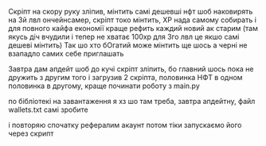 Скріпт на скору руку зліпив, мінтить самі дешевші нфт шоб наковирять на 3й лвл ончейнсамер, скріпт токо мінтить, ХР нада самому собирать і для повного кайфа економії краще рефить каждий новий ак старим (там якусь діч вчудили і тепер не хватає 100хр для 3го лвл це якшо самі дешеві мінтить) Так шо хто бОгатий може мінтить ще шось а черні не взападло самих себе приглашать

Завтра дам апдейт шоб до кучі скріпт зліпить, бо главний шось пока не дружить з другим того і загрузив 2 скріпта, половинка НФТ в одном половинка в другому, краще починати роботу з main.py

по бібліотекі на завантаження я хз шо там треба, завтра апдейтну, файл wallets.txt самі зробите

і повторяю спочатку рефералим акаунт потом тіки запускаємо його через скрипт
